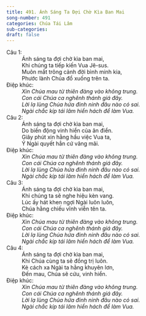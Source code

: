 ```yaml
---
title: 491. Ánh Sáng Ta Đợi Chờ Kìa Ban Mai
song-number: 491
categories: Chúa Tái Lâm
sub-categories: 
draft: false
---
```

<dl><dt>Câu 1:</dt><dd data-verse="1">Ánh sáng ta đợi chờ kìa ban mai, <br/>Khi chúng ta tiếp kiến Vua Jê-sus. <br/>Muôn mắt trông cảnh đời bình minh kia, <br/>Phước lành Chúa đổ xuống trên ta. </dd><dt>Điệp khúc:</dt><dd data-chorus="1"><em> Xin Chúa mau từ thiên đàng vào không trung. <br/>Con cái Chúa ca nghênh thánh giá đây. <br/>Lời lạ lùng Chúa hứa đinh ninh đâu nào có sai. <br/>Ngài chắc kíp tái lâm hiển hách để làm Vua. </em></dd><dt>Câu 2:</dt><dd data-verse="2">Ánh sáng ta đợi chờ kìa ban mai, <br/>Do biến động vinh hiển của ân điển. <br/>Giây phút xin hằng hầu việc Vua ta, <br/>Ý Ngài quyết hẳn cứ vâng mãi. </dd><dt>Điệp khúc:</dt><dd data-chorus="1"><em> Xin Chúa mau từ thiên đàng vào không trung. <br/>Con cái Chúa ca nghênh thánh giá đây. <br/>Lời lạ lùng Chúa hứa đinh ninh đâu nào có sai. <br/>Ngài chắc kíp tái lâm hiển hách để làm Vua. </em></dd><dt>Câu 3:</dt><dd data-verse="3">Ánh sáng ta đợi chờ kìa ban mai, <br/>Khi chúng ta sẽ nghe hiệu kèn vang. <br/>Lúc ấy hát khen ngợi Ngài luôn luôn, <br/>Chúa hằng chiếu vĩnh viễn tên ta. </dd><dt>Điệp khúc:</dt><dd data-chorus="1"><em> Xin Chúa mau từ thiên đàng vào không trung. <br/>Con cái Chúa ca nghênh thánh giá đây. <br/>Lời lạ lùng Chúa hứa đinh ninh đâu nào có sai. <br/>Ngài chắc kíp tái lâm hiển hách để làm Vua. </em></dd><dt>Câu 4:</dt><dd data-verse="4">Ánh sáng ta đợi chờ kìa ban mai, <br/>Khi Chúa cùng ta sẽ đồng trị luôn. <br/>Kẻ cách xa Ngài ta hằng khuyên lơn, <br/>Đến mau, Chúa sẽ cứu, vinh hiển. </dd><dt>Điệp khúc:</dt><dd data-chorus="1"><em> Xin Chúa mau từ thiên đàng vào không trung. <br/>Con cái Chúa ca nghênh thánh giá đây. <br/>Lời lạ lùng Chúa hứa đinh ninh đâu nào có sai. <br/>Ngài chắc kíp tái lâm hiển hách để làm Vua. </em></dd></dl>